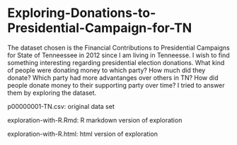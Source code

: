 # Exploring-Donations-to-Presidential-Campaign-for-TN
The dataset chosen is the Financial Contributions to Presidential Campaigns for State of Tenneessee in 2012 since I am living in Tenneesse. I wish to find something interesting regarding presidential election donations. What kind of people were donating money to which party? How much did they donate? Which party had more advantanges over others in TN? How did people donate money to their supporting party over time? I tried to answer them by exploring the dataset.

p00000001-TN.csv: original data set

exploration-with-R.Rmd: R markdown version of exploration

exploration-with-R.html: html version of exploration

